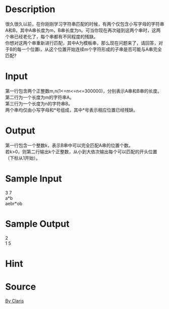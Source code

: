 
# Description

<div class="content"><div>很久很久以前，在你刚刚学习字符串匹配的时候，有两个仅包含小写字母的字符串A和B，其中A串长度为m，B串长度为n。可当你现在再次碰到这两个串时，这两个串已经老化了，每个串都有不同程度的残缺。</div>
<div>你想对这两个串重新进行匹配，其中A为模板串，那么现在问题来了，请回答，对于B的每一个位置i，从这个位置开始连续m个字符形成的子串是否可能与A串完全匹配?</div>
<div></div>
<p></p></div>

# Input

<div class="content"><div>第一行包含两个正整数m,n(1&lt;=m&lt;=n&lt;=300000)，分别表示A串和B串的长度。</div>
<div>第二行为一个长度为m的字符串A。</div>
<div>第三行为一个长度为n的字符串B。</div>
<div>两个串均仅由小写字母和*号组成，其中*号表示相应位置已经残缺。</div>
<div></div>
<p></p></div>

# Output

<div class="content"><div>第一行包含一个整数k，表示B串中可以完全匹配A串的位置个数。</div>
<div>若k&gt;0，则第二行输出k个正整数，从小到大依次输出每个可以匹配的开头位置（下标从1开始）。</div>
<div></div>
<p></p></div>

# Sample Input

<div class="content"><span class="sampledata">3 7<br/>
a*b<br/>
aebr*ob</span></div>

# Sample Output

<div class="content"><span class="sampledata">2<br/>
1 5</span></div>

# Hint

<div class="content"><p></p></div>

# Source

<div class="content"><p><a href="problemset.php?search=By Claris">By Claris</a></p></div>

